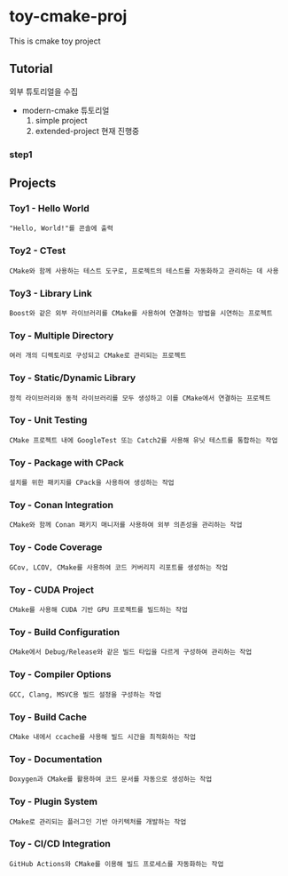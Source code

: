 # toy-cmake-proj

This is cmake toy project

## Tutorial

외부 튜토리얼을 수집

- modern-cmake 튜토리얼
  1. simple project
  2. extended-project
현재 진행중
### step1

## Projects

### Toy1 - Hello World

    "Hello, World!"를 콘솔에 출력

### Toy2 - CTest

    CMake와 함께 사용하는 테스트 도구로, 프로젝트의 테스트를 자동화하고 관리하는 데 사용

### Toy3 - Library Link

    Boost와 같은 외부 라이브러리를 CMake를 사용하여 연결하는 방법을 시연하는 프로젝트

### Toy - Multiple Directory

    여러 개의 디렉토리로 구성되고 CMake로 관리되는 프로젝트

### Toy - Static/Dynamic Library

    정적 라이브러리와 동적 라이브러리를 모두 생성하고 이를 CMake에서 연결하는 프로젝트

### Toy - Unit Testing

    CMake 프로젝트 내에 GoogleTest 또는 Catch2를 사용해 유닛 테스트를 통합하는 작업

### Toy - Package with CPack

    설치를 위한 패키지를 CPack을 사용하여 생성하는 작업

### Toy - Conan Integration

    CMake와 함께 Conan 패키지 매니저를 사용하여 외부 의존성을 관리하는 작업

### Toy - Code Coverage

    GCov, LCOV, CMake를 사용하여 코드 커버리지 리포트를 생성하는 작업

### Toy - CUDA Project

    CMake를 사용해 CUDA 기반 GPU 프로젝트를 빌드하는 작업

### Toy - Build Configuration

    CMake에서 Debug/Release와 같은 빌드 타입을 다르게 구성하여 관리하는 작업

### Toy - Compiler Options

    GCC, Clang, MSVC용 빌드 설정을 구성하는 작업

### Toy - Build Cache

    CMake 내에서 ccache를 사용해 빌드 시간을 최적화하는 작업

### Toy - Documentation

    Doxygen과 CMake를 활용하여 코드 문서를 자동으로 생성하는 작업

### Toy - Plugin System

    CMake로 관리되는 플러그인 기반 아키텍처를 개발하는 작업

### Toy - CI/CD Integration

    GitHub Actions와 CMake를 이용해 빌드 프로세스를 자동화하는 작업
